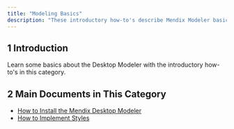 ```yaml
---
title: "Modeling Basics"
description: "These introductory how-to's describe Mendix Modeler basics as well as how to create and deploy your first app and implement styles."
---
```


## 1 Introduction

Learn some basics about the Desktop Modeler with the introductory how-to's in this category.

## 2 Main Documents in This Category

* [How to Install the Mendix Desktop Modeler](install-the-mendix-desktop-modeler)
* [How to Implement Styles](styles)


